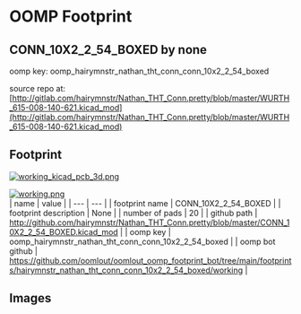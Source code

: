 # OOMP Footprint  
## CONN_10X2_2_54_BOXED  by none  
  
oomp key: oomp_hairymnstr_nathan_tht_conn_conn_10x2_2_54_boxed  
  
source repo at: [http://gitlab.com/hairymnstr/Nathan_THT_Conn.pretty/blob/master/WURTH_615-008-140-621.kicad_mod](http://gitlab.com/hairymnstr/Nathan_THT_Conn.pretty/blob/master/WURTH_615-008-140-621.kicad_mod)  
## Footprint  
  
[![working_kicad_pcb_3d.png](working_kicad_pcb_3d_600.png)](working_kicad_pcb_3d.png)  
  
[![working.png](working_600.png)](working.png)  
| name | value | 
| --- | --- | 
| footprint name | CONN_10X2_2_54_BOXED | 
| footprint description | None | 
| number of pads | 20 | 
| github path | http://github.com/hairymnstr/Nathan_THT_Conn.pretty/blob/master/CONN_10X2_2_54_BOXED.kicad_mod | 
| oomp key | oomp_hairymnstr_nathan_tht_conn_conn_10x2_2_54_boxed | 
| oomp bot github | https://github.com/oomlout/oomlout_oomp_footprint_bot/tree/main/footprints/hairymnstr_nathan_tht_conn_conn_10x2_2_54_boxed/working | 
## Images  
